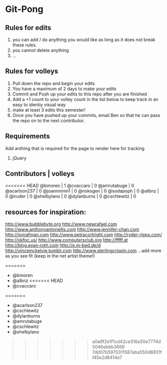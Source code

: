 Git-Pong
=========
Rules for edits
-----------
1. you can add / do anything you would like as long as it does not break these rules.
2. you cannot delete anything
3. ...

Rules for volleys
-----------
1. Pull down the repo and begin your edits
2. You have a maximum of 2 days to make your edits
3. Commit and Push up your edits to this repo after you are finished
4. Add a +1 count to your volley count in the list below to keep track in an easy to identiy visual way 
5. make at least 3 edits this semester!
6. Once you have pushed up your commits, email Ben so that he can pass the repo on to the next contributor.

Requirements
-----------
Add anthing that is required for the page to render here for tracking
1. jQuery

Contributors | volleys
-----------
<<<<<<< HEAD
@bmoren | 1
@cvaccaro | 0
@amrutabuge | 0
@acarlson237 | 0
@joanninmn1 | 0
@nskogen | 0
@sodapoph | 0
@albnz | 0
@iruder | 0
@shelbylano | 0
@dylanburns | 0
@cschlewitz | 0

resources for inspiration:
-------------
http://www.bubblebyte.org
http://www.newrafael.com
http://www.anthonyantonellis.com
http://www.jennifer-chan.com
http://jonrafman.com
http://www.petracortright.com
http://ryder-ripps.com/
http://okfoc.us/
http://www.computersclub.org
http://fffff.at
http://blog.evan-roth.com
http://e.m-bed.de/d
http://vincemckelvie.tumblr.com
http://www.sterlingcrispin.com
...add more as you see fit (keep in the net artist theme!)

=======
- @bmoren
- @albnz
<<<<<<< HEAD
- @cvaccaro


=======
- @acarlson237
- @cschlewitz
- @dylanburns
- @amrutabuge
- @cschlewitz
- @shelbylano
>>>>>>> a0a9f2e1f1cd42ce316a30e7774d5046ebbb3669
>>>>>>> 7dd07b5970311587aba550d8831ff45e2d8414e7

